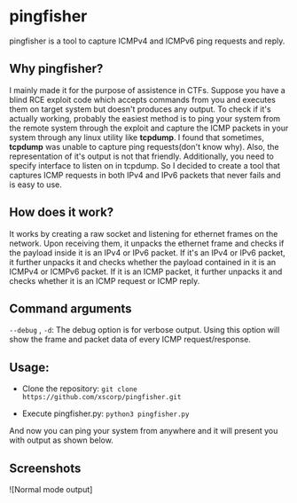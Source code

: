 # pingfisher
pingfisher is a tool to capture ICMPv4 and ICMPv6 ping requests and reply.

## Why pingfisher?
I mainly made it for the purpose of assistence in CTFs. Suppose you have a blind RCE exploit code which accepts commands from you and executes them on target system but doesn't produces any output. To check if it's actually working, probably the easiest method is to ping your system from the remote system through the exploit and capture the ICMP packets in your system through any linux utility like **tcpdump**.
I found that sometimes, **tcpdump** was unable to capture ping requests(don't know why). Also, the representation of it's output is not that friendly. Additionally, you need to specify interface to listen on in tcpdump. So I decided to create a tool that captures ICMP requests in both IPv4 and IPv6 packets that never fails and is easy to use.

## How does it work?
It works by creating a raw socket and listening for ethernet frames on the network. Upon receiving them, it unpacks the ethernet frame and checks if the payload inside it is an IPv4 or IPv6 packet. If it's an IPv4 or IPv6 packet, it further unpacks it and checks whether the payload contained in it is an ICMPv4 or ICMPv6 packet. If it is an ICMP packet, it further unpacks it and checks whether it is an ICMP request or ICMP reply.

## Command arguments
```--debug``` , ```-d```: The debug option is for verbose output. Using this option will show the frame and packet data of every ICMP request/response.

## Usage:
* Clone the repository:
```git clone https://github.com/xscorp/pingfisher.git```

* Execute pingfisher.py:
```python3 pingfisher.py```

And now you can ping your system from anywhere and it will present you with output as shown below.

## Screenshots
![Normal mode output]

